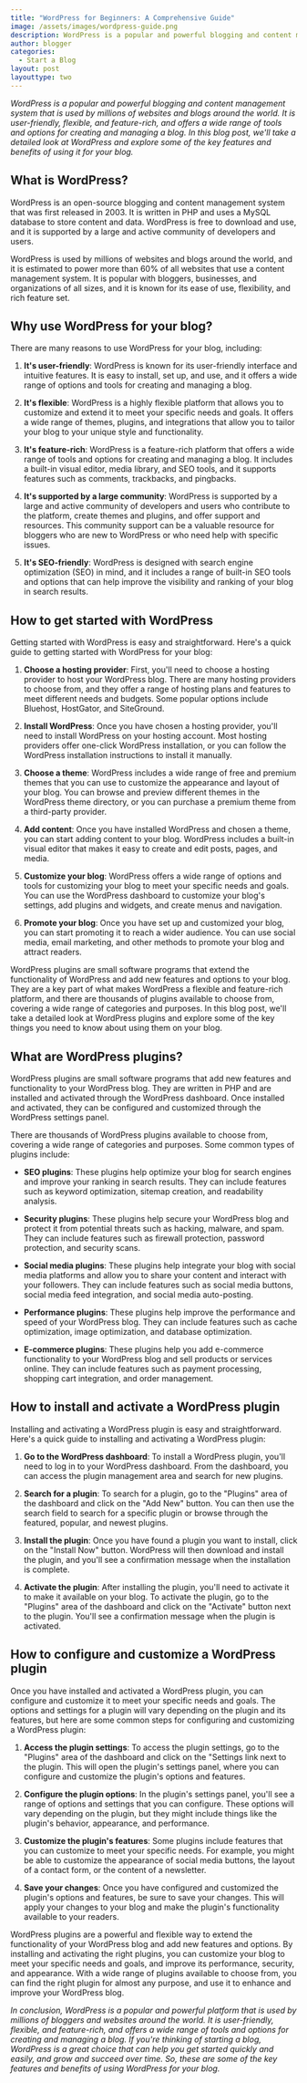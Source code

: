```yaml
---
title: "WordPress for Beginners: A Comprehensive Guide"
image: /assets/images/wordpress-guide.png
description: WordPress is a popular and powerful blogging and content management system that is used by millions of websites and blogs around the world. It is user-friendly, flexible, and feature-rich, and offers a wide range of tools and options for creating and managing a blog. In this blog post, we'll take a detailed look at WordPress and explore some of the key features and benefits of using it for your blog.
author: blogger
categories:
  - Start a Blog
layout: post
layouttype: two
---
```


_WordPress is a popular and powerful blogging and content management system that is used by millions of websites and blogs around the world. It is user-friendly, flexible, and feature-rich, and offers a wide range of tools and options for creating and managing a blog. In this blog post, we'll take a detailed look at WordPress and explore some of the key features and benefits of using it for your blog._

## What is WordPress?

WordPress is an open-source blogging and content management system that was first released in 2003. It is written in PHP and uses a MySQL database to store content and data. WordPress is free to download and use, and it is supported by a large and active community of developers and users.

WordPress is used by millions of websites and blogs around the world, and it is estimated to power more than 60% of all websites that use a content management system. It is popular with bloggers, businesses, and organizations of all sizes, and it is known for its ease of use, flexibility, and rich feature set.

## Why use WordPress for your blog?

There are many reasons to use WordPress for your blog, including:

1. **It's user-friendly**: WordPress is known for its user-friendly interface and intuitive features. It is easy to install, set up, and use, and it offers a wide range of options and tools for creating and managing a blog.

2. **It's flexible**: WordPress is a highly flexible platform that allows you to customize and extend it to meet your specific needs and goals. It offers a wide range of themes, plugins, and integrations that allow you to tailor your blog to your unique style and functionality.

3. **It's feature-rich**: WordPress is a feature-rich platform that offers a wide range of tools and options for creating and managing a blog. It includes a built-in visual editor, media library, and SEO tools, and it supports features such as comments, trackbacks, and pingbacks.

4. **It's supported by a large community**: WordPress is supported by a large and active community of developers and users who contribute to the platform, create themes and plugins, and offer support and resources. This community support can be a valuable resource for bloggers who are new to WordPress or who need help with specific issues.

5. **It's SEO-friendly**: WordPress is designed with search engine optimization (SEO) in mind, and it includes a range of built-in SEO tools and options that can help improve the visibility and ranking of your blog in search results.

## How to get started with WordPress

Getting started with WordPress is easy and straightforward. Here's a quick guide to getting started with WordPress for your blog:

1. **Choose a hosting provider**: First, you'll need to choose a hosting provider to host your WordPress blog. There are many hosting providers to choose from, and they offer a range of hosting plans and features to meet different needs and budgets. Some popular options include Bluehost, HostGator, and SiteGround.

2. **Install WordPress**: Once you have chosen a hosting provider, you'll need to install WordPress on your hosting account. Most hosting providers offer one-click WordPress installation, or you can follow the WordPress installation instructions to install it manually.

3. **Choose a theme**: WordPress includes a wide range of free and premium themes that you can use to customize the appearance and layout of your blog. You can browse and preview different themes in the WordPress theme directory, or you can purchase a premium theme from a third-party provider.

4. **Add content**: Once you have installed WordPress and chosen a theme, you can start adding content to your blog. WordPress includes a built-in visual editor that makes it easy to create and edit posts, pages, and media.

5. **Customize your blog**: WordPress offers a wide range of options and tools for customizing your blog to meet your specific needs and goals. You can use the WordPress dashboard to customize your blog's settings, add plugins and widgets, and create menus and navigation.

6. **Promote your blog**: Once you have set up and customized your blog, you can start promoting it to reach a wider audience. You can use social media, email marketing, and other methods to promote your blog and attract readers.

WordPress plugins are small software programs that extend the functionality of WordPress and add new features and options to your blog. They are a key part of what makes WordPress a flexible and feature-rich platform, and there are thousands of plugins available to choose from, covering a wide range of categories and purposes. In this blog post, we'll take a detailed look at WordPress plugins and explore some of the key things you need to know about using them on your blog.

## What are WordPress plugins?

WordPress plugins are small software programs that add new features and functionality to your WordPress blog. They are written in PHP and are installed and activated through the WordPress dashboard. Once installed and activated, they can be configured and customized through the WordPress settings panel.

There are thousands of WordPress plugins available to choose from, covering a wide range of categories and purposes. Some common types of plugins include:

- **SEO plugins**: These plugins help optimize your blog for search engines and improve your ranking in search results. They can include features such as keyword optimization, sitemap creation, and readability analysis.

- **Security plugins**: These plugins help secure your WordPress blog and protect it from potential threats such as hacking, malware, and spam. They can include features such as firewall protection, password protection, and security scans.

- **Social media plugins**: These plugins help integrate your blog with social media platforms and allow you to share your content and interact with your followers. They can include features such as social media buttons, social media feed integration, and social media auto-posting.

- **Performance plugins**: These plugins help improve the performance and speed of your WordPress blog. They can include features such as cache optimization, image optimization, and database optimization.

- **E-commerce plugins**: These plugins help you add e-commerce functionality to your WordPress blog and sell products or services online. They can include features such as payment processing, shopping cart integration, and order management.

## How to install and activate a WordPress plugin

Installing and activating a WordPress plugin is easy and straightforward. Here's a quick guide to installing and activating a WordPress plugin:

1. **Go to the WordPress dashboard**: To install a WordPress plugin, you'll need to log in to your WordPress dashboard. From the dashboard, you can access the plugin management area and search for new plugins.

2. **Search for a plugin**: To search for a plugin, go to the "Plugins" area of the dashboard and click on the "Add New" button. You can then use the search field to search for a specific plugin or browse through the featured, popular, and newest plugins.

3. **Install the plugin**: Once you have found a plugin you want to install, click on the "Install Now" button. WordPress will then download and install the plugin, and you'll see a confirmation message when the installation is complete.

4. **Activate the plugin**: After installing the plugin, you'll need to activate it to make it available on your blog. To activate the plugin, go to the "Plugins" area of the dashboard and click on the "Activate" button next to the plugin. You'll see a confirmation message when the plugin is activated.

## How to configure and customize a WordPress plugin

Once you have installed and activated a WordPress plugin, you can configure and customize it to meet your specific needs and goals. The options and settings for a plugin will vary depending on the plugin and its features, but here are some common steps for configuring and customizing a WordPress plugin:

1. **Access the plugin settings**: To access the plugin settings, go to the "Plugins" area of the dashboard and click on the "Settings link next to the plugin. This will open the plugin's settings panel, where you can configure and customize the plugin's options and features.

2. **Configure the plugin options**: In the plugin's settings panel, you'll see a range of options and settings that you can configure. These options will vary depending on the plugin, but they might include things like the plugin's behavior, appearance, and performance.

3. **Customize the plugin's features**: Some plugins include features that you can customize to meet your specific needs. For example, you might be able to customize the appearance of social media buttons, the layout of a contact form, or the content of a newsletter.

4. **Save your changes**: Once you have configured and customized the plugin's options and features, be sure to save your changes. This will apply your changes to your blog and make the plugin's functionality available to your readers.

WordPress plugins are a powerful and flexible way to extend the functionality of your WordPress blog and add new features and options. By installing and activating the right plugins, you can customize your blog to meet your specific needs and goals, and improve its performance, security, and appearance. With a wide range of plugins available to choose from, you can find the right plugin for almost any purpose, and use it to enhance and improve your WordPress blog.

_In conclusion, WordPress is a popular and powerful platform that is used by millions of bloggers and websites around the world. It is user-friendly, flexible, and feature-rich, and offers a wide range of tools and options for creating and managing a blog. If you're thinking of starting a blog, WordPress is a great choice that can help you get started quickly and easily, and grow and succeed over time. So, these are some of the key features and benefits of using WordPress for your blog._
